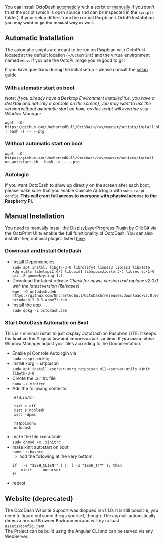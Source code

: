 You can install OctoDash [automaticly](#automatic-installation) with a script or [manually](#manual-installation) if you don't trust the script (which is open source and can be inspected in the `scripts` folder). If your setup differs from the normal Raspbian / OctoPi Installation you may want to go the manual way as well.

## Automatic Installation

The automatic scripts are meant to be run on Raspbian with OctoPrint located at the default location (`~/OctoPrint`) and the virtual environment named `venv`. If you use the OctoPi image you're good to go!

If you have questions during the initial setup - please consult the [setup guide](https://github.com/UnchartedBull/OctoDash/wiki/Setup-&-Settings)

### With automatic start on boot

*Note: If you already have a Desktop Environment installed (i.e. you have a desktop and not only a console on the screen), you may want to use the version without automatic start on boot, as this script will override your Window Manager.*
```
wget -qO- https://github.com/UnchartedBull/OctoDash/raw/master/scripts/install.sh | bash -s -- --ptg
```

### Without automatic start on boot
```
wget -qO- https://github.com/UnchartedBull/OctoDash/raw/master/scripts/install-no-autostart.sh | bash -s -- --ptg
```

### Autologin
If you want OctoDash to show up directly on the screen after each boot, please make sure, that you enable Console Autologin with `sudo raspi-config`. **This will grant full access to everyone with physical access to the Raspberry Pi.**


## Manual Installation
You need to manually install the DisplayLayerProgress Plugin by OllisGit via the OctoPrint UI to enable the full functionality of OctoDash. You can also install other, optional plugins listed [here](https://github.com/UnchartedBull/OctoDash/wiki/Plugins).

### Download and Install OctoDash

- Install Dependencies  
`sudo apt install libgtk-3-0 libnotify4 libnss3 libxss1 libxtst6 xdg-utils libatspi2.0-0 libuuid1 libappindicator3-1 libsecret-1-0 gir1.2-gnomekeyring-1.0`
- Download the latest release *Check for newer version and replace v2.0.0 with the latest version (Releases)*  
`wget -O octodash.deb https://github.com/UnchartedBull/OctoDash/releases/download/v2.0.0/octodash_2.0.0_armv7l.deb`
- Install the app  
`sudo dpkg -i octodash.deb`

### Start OctoDash Automatic on Boot

This is a minimal install to just display OctoDash on Raspbian LITE. It keeps the load on the Pi quite low and improves start-up time. If you use another Window Manager adjust your files according to the Documentation.

- Enable pi Console Autologin via  
`sudo raspi-config`
- Install xorg + ratpoison  
`sudo apt install xserver-xorg ratpoison x11-xserver-utils xinit libgtk-3-0`
- Create the .xinitrc file  
`nano ~/.xinitrc`
- Add the following contents:
```
    #!/bin/sh

    xset s off
    xset s noblank
    xset -dpms

    ratpoison&
    octodash
```
- make the file executable  
`sudo chmod +x .xinitrc`
- make xinit autostart on boot  
`nano ~/.bashrc`
  - add the following at the very bottom:
  ```
  if [ -z "$SSH_CLIENT" ] || [ -z "$SSH_TTY" ]; then
      xinit -- -nocursor
  fi
  ```
- reboot

## Website (deprecated)

The OctoDash Website Support was dropped in v1.1.0. It is still possible, you need to figure out some things yourself, though. The app will automatically detect a normal Browser Environment and will try to load `assets/config.json`.  
The Project can be build using the Angular CLI and can be served via any WebServer.